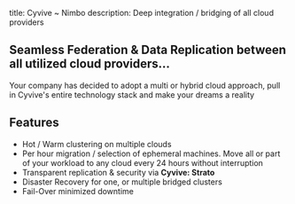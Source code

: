 title: Cyvive ~ Nimbo
description: Deep integration / bridging of all cloud providers

## Seamless Federation & Data Replication between all utilized cloud providers...

Your company has decided to adopt a multi or hybrid cloud approach, pull in Cyvive's entire technology stack and make your dreams a reality

## Features

- Hot / Warm clustering on multiple clouds
- Per hour migration / selection of ephemeral machines. Move all or part of your workload to any cloud every 24 hours without interruption
- Transparent replication & security via **Cyvive: Strato**
- Disaster Recovery for one, or multiple bridged clusters
- Fail-Over minimized downtime

